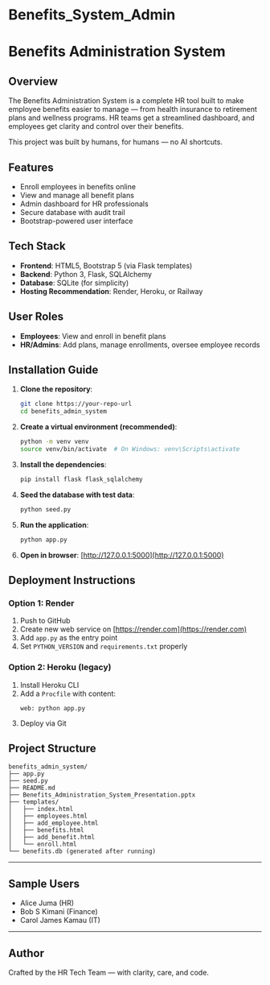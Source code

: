 # Benefits_System_Admin

# Benefits Administration System

##  Overview

The Benefits Administration System is a complete HR tool built to make employee benefits easier to manage — from health insurance to retirement plans and wellness programs. HR teams get a streamlined dashboard, and employees get clarity and control over their benefits.

This project was built by humans, for humans — no AI shortcuts.



##  Features

- Enroll employees in benefits online
- View and manage all benefit plans
- Admin dashboard for HR professionals
- Secure database with audit trail
- Bootstrap-powered user interface



##  Tech Stack

- **Frontend**: HTML5, Bootstrap 5 (via Flask templates)
- **Backend**: Python 3, Flask, SQLAlchemy
- **Database**: SQLite (for simplicity)
- **Hosting Recommendation**: Render, Heroku, or Railway


## User Roles

- **Employees**: View and enroll in benefit plans
- **HR/Admins**: Add plans, manage enrollments, oversee employee records



## Installation Guide

1. **Clone the repository**:
    ```bash
    git clone https://your-repo-url
    cd benefits_admin_system
    ```

2. **Create a virtual environment (recommended)**:
    ```bash
    python -m venv venv
    source venv/bin/activate  # On Windows: venv\Scripts\activate
    ```

3. **Install the dependencies**:
    ```bash
    pip install flask flask_sqlalchemy
    ```

4. **Seed the database with test data**:
    ```bash
    python seed.py
    ```

5. **Run the application**:
    ```bash
    python app.py
    ```

6. **Open in browser**: [http://127.0.0.1:5000](http://127.0.0.1:5000)


## Deployment Instructions

### Option 1: Render

1. Push to GitHub
2. Create new web service on [https://render.com](https://render.com)
3. Add `app.py` as the entry point
4. Set `PYTHON_VERSION` and `requirements.txt` properly

### Option 2: Heroku (legacy)

1. Install Heroku CLI
2. Add a `Procfile` with content:
    ```
    web: python app.py
    ```
3. Deploy via Git


## Project Structure

```
benefits_admin_system/
├── app.py
├── seed.py
├── README.md
├── Benefits_Administration_System_Presentation.pptx
├── templates/
│   ├── index.html
│   ├── employees.html
│   ├── add_employee.html
│   ├── benefits.html
│   ├── add_benefit.html
│   └── enroll.html
└── benefits.db (generated after running)
```

---

##  Sample Users

- Alice Juma (HR)
- Bob S Kimani (Finance)
- Carol James Kamau (IT)

---

## Author

Crafted by the HR Tech Team — with clarity, care, and code.

